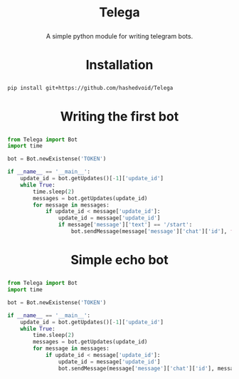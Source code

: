 # <p align="center">Telega

<p align="center">A simple python module for writing telegram bots.</p>

# <p align="center">Installation
```
pip install git+https://github.com/hashedvoid/Telega
```
# <p align="center">Writing the first bot
```python
from Telega import Bot
import time

bot = Bot.newExistense('TOKEN')

if __name__ == '__main__':
    update_id = bot.getUpdates()[-1]['update_id']
    while True:
        time.sleep(2)
        messages = bot.getUpdates(update_id)
        for message in messages:
            if update_id < message['update_id']:
                update_id = message['update_id']
                if message['message']['text'] == '/start':
                	bot.sendMessage(message['message']['chat']['id'], f"Hello, world!")
```
# <p align="center">Simple echo bot
```python
from Telega import Bot
import time

bot = Bot.newExistense('TOKEN')

if __name__ == '__main__':
    update_id = bot.getUpdates()[-1]['update_id']
    while True:
        time.sleep(2)
        messages = bot.getUpdates(update_id)
        for message in messages:
            if update_id < message['update_id']:
                update_id = message['update_id']
                bot.sendMessage(message['message']['chat']['id'], message['message']['text'])
```
